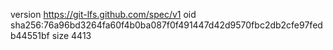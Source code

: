 version https://git-lfs.github.com/spec/v1
oid sha256:76a96bd3264fa60f4b0ba087f0f491447d42d9570fbc2db2cfe97fedb44551bf
size 4413
